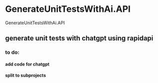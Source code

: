 # GenerateUnitTestsWithAi.API
GenerateUnitTestsWithAi.API

## generate unit tests with chatgpt using rapidapi

### to do:
#### add code for chatgpt
#### split to subprojects
